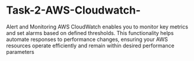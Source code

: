 # Task-2-AWS-Cloudwatch-
Alert and Monitoring
 AWS CloudWatch enables you to monitor key metrics and set alarms based on defined thresholds. This functionality helps automate responses to performance changes, ensuring your AWS resources operate efficiently and remain within desired performance parameters
